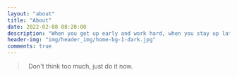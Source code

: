 ```yaml
---
layout: "about"
title: "About"
date: 2022-02-08 08:20:00
description: "When you get up early and work hard, when you stay up late, when you feel too tired to stand up again, but still support the night when you get up, that is the power of dreams."
header-img: "img/header_img/home-bg-1-dark.jpg"
comments: true
---
```


> &nbsp;
> Don't think too much, just do it now.